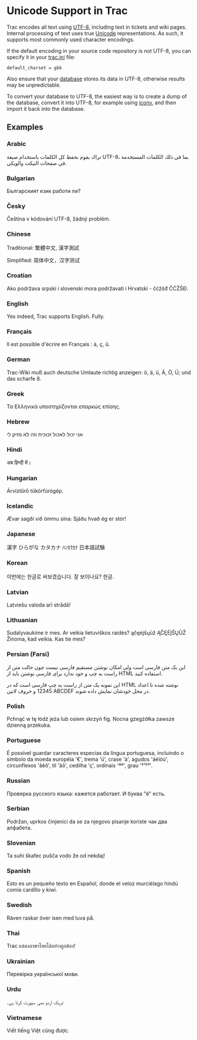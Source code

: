# Unicode Support in Trac


Trac encodes all text using [UTF-8](http://en.wikipedia.org/wiki/UTF-8), including text in tickets and wiki pages. Internal processing of text uses true [ Unicode](http://en.wikipedia.org/wiki/Unicode) representations. As such, it supports most commonly used character encodings.



If the default encoding in your source code repository is not UTF-8, you can specify it in your [trac.ini](trac-ini#) file:


```
default_charset = gbk
```


Also ensure that your [database](http://trac.edgewall.org/intertrac/DatabaseBackend) stores its data in UTF-8, otherwise results may be unpredictable.


To convert your database to UTF-8, the easiest way is to create a dump of the database, convert it into UTF-8, for example using [iconv](http://www.gnu.org/software/libiconv/documentation/libiconv/iconv.1.html), and then import it back into the database.

## Examples

### Arabic


تراك يقوم بحفظ كل الكلمات باستخدام صيغة UTF-8، بما في ذلك الكلمات المستخدمة في صفحات  التيكت والويكي.

### Bulgarian


Българският език работи ли?

### Česky


Čeština v kódování UTF-8, žádný problém.

### Chinese


Traditional: 繁體中文, 漢字測試


Simplified: 简体中文，汉字测试

### Croatian


Ako podržava srpski i slovenski mora podržavati i Hrvatski - čćžšđ ČĆŽŠĐ.

### English


Yes indeed, Trac supports English. Fully.

### Français


Il est possible d'écrire en Français : à, ç, û.

### German


Trac-Wiki muß auch deutsche Umlaute richtig anzeigen: ö, ä, ü, Ä, Ö, Ü; und das scharfe ß.

### Greek


Τα Ελληνικά υποστηρίζονται επαρκώς επίσης.

### Hebrew


אני יכול לאכול זכוכית וזה לא מזיק לי

### Hindi


अब हिन्दी में।

### Hungarian


Árvíztűrő tükörfúrógép.

### Icelandic


Ævar sagði við ömmu sína: Sjáðu hvað ég er stór!

### Japanese


漢字 ひらがな カタカナ ﾊﾝｶｸｶﾅ 日本語試験

### Korean


이번에는 한글로 써보겠습니다. 잘 보이나요? 한글.

### Latvian


Latviešu valoda arī strādā!

### Lithuanian


Sudalyvaukime ir mes. Ar veikia lietuviškos raidės? ąčęėįšųūž ĄČĘĖĮŠŲŪŽ Žinoma, kad veikia. Kas tie mes?

### Persian (Farsi)


این یک متن فارسی است ولی امکان نوشتن مستقیم فارسی نیست چون حالت متن از راست به چپ و جود ندارد برای فارسی نوشتن باید از HTML استفاده کنید.


این نمونه یک متن از راست به چپ فارسی است که در HTML نوشته شده تا اعداد 12345 و حروف لاتین ABCDEF در محل خودشان نمایش داده شوند.

### Polish


Pchnąć w tę łódź jeża lub osiem skrzyń fig. Nocna gżegżółka zawsze dzienną przekuka.

### Portuguese


É possível guardar caracteres especias da língua portuguesa, incluindo o símbolo da moeda européia '€', trema 'ü', crase 'à', agudos 'áéíóú', circunflexos 'âêô', til 'ãõ', cedilha 'ç', ordinais 'ªº', grau '°¹²³'.

### Russian


Проверка русского языка: кажется работает. И буква "ё" есть.

### Serbian


Podržan, uprkos činjenici da se za njegovo pisanje koriste чак два алфабета.

### Slovenian


Ta suhi škafec pušča vodo že od nekdaj!

### Spanish


Esto es un pequeño texto en Español, donde el veloz murciélago hindú comía cardillo y kiwi.

### Swedish


Räven raskar över isen med luva på.

### Thai


Trac แสดงภาษาไทยได้อย่างถูกต้อง!

### Ukrainian


Перевірка української мови.

### Urdu


ٹریک اردو بھی سپورٹ کرتا ہے۔

### Vietnamese


Viết tiếng Việt cũng được.
